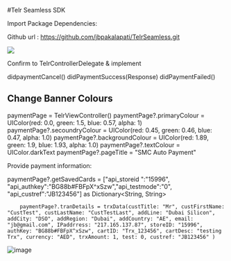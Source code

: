 #Telr Seamless SDK

Import Package Dependencies:

Github url : https://github.com/jbpakalapati/TelrSeamless.git 

 

![](FkqGHZv7G5tgjNWdK7.gif)

Confirm to TelrControllerDelegate & implement 

didpaymentCancel()
didPaymentSuccess(Response)
didPaymentFailed()


## Change Banner Colours

paymentPage = TelrViewController()
        paymentPage?.primaryColour = UIColor(red: 0.0, green: 1.5, blue: 0.57, alpha: 1)
        paymentPage?.secoundryColour = UIColor(red: 0.45, green: 0.46, blue: 0.47, alpha: 1.0)
        paymentPage?.backgroundColour = UIColor(red: 1.89, green: 1.9, blue: 1.93, alpha: 1.0)
        paymentPage?.textColour = UIColor.darkText
        paymentPage?.pageTitle = "SMC Auto Payment"



Provide payment information:

paymentPage?.getSavedCards = ["api_storeid ":"15996", "api_authkey":"BG88b#FBFpX^xSzw","api_testmode":"0", "api_custref":"JB123456"] as Dictionary<String, String>
        
        
        paymentPage?.tranDetails = trxData(custTitle: "Mr", custFirstName: "CustTest", custLastName: "CustTestLast", addLine: "Dubai Silicon", addCity: "DSO", addRegion: "Dubai", addCountry: "AE", email: "jb@gmail.com", IPaddrress: "217.165.137.87", storeID: "15996", authKey: "BG88b#FBFpX^xSzw", cartID: "Trx_123456", cartDesc: "testing Trx", currency: "AED", trxAmount: 1, test: 0, custref: "JB123456" )
        
        
![image](https://user-images.githubusercontent.com/116155833/214555991-b528f9a1-51c9-4cb0-bf02-7a7386ec6803.png)


